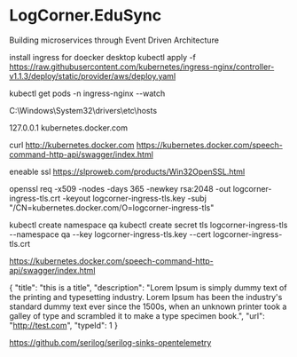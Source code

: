 # LogCorner.EduSync
Building microservices through Event Driven Architecture

install ingress for doecker desktop
kubectl apply -f https://raw.githubusercontent.com/kubernetes/ingress-nginx/controller-v1.1.3/deploy/static/provider/aws/deploy.yaml

kubectl get pods -n ingress-nginx --watch

C:\Windows\System32\drivers\etc\hosts

127.0.0.1 kubernetes.docker.com

curl http://kubernetes.docker.com
https://kubernetes.docker.com/speech-command-http-api/swagger/index.html


eneable ssl
https://slproweb.com/products/Win32OpenSSL.html


openssl req -x509 -nodes -days 365 -newkey rsa:2048 -out logcorner-ingress-tls.crt -keyout logcorner-ingress-tls.key -subj "/CN=kubernetes.docker.com/O=logcorner-ingress-tls"

kubectl create namespace qa
kubectl create secret tls logcorner-ingress-tls --namespace qa --key logcorner-ingress-tls.key --cert logcorner-ingress-tls.crt

https://kubernetes.docker.com/speech-command-http-api/swagger/index.html

{
  "title": "this is a title",
  "description": "Lorem Ipsum is simply dummy text of the printing and typesetting industry. Lorem Ipsum has been the industry's standard dummy text ever since the 1500s, when an unknown printer took a galley of type and scrambled it to make a type specimen book.",
  "url": "http://test.com",
  "typeId": 1
}

https://github.com/serilog/serilog-sinks-opentelemetry
